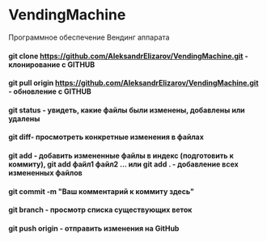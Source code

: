 # VendingMachine
Программное обеспечение Вендинг аппарата

#### git clone https://github.com/AleksandrElizarov/VendingMachine.git - клонирование с GITHUB
#### git pull origin https://github.com/AleksandrElizarov/VendingMachine.git - обновление с GITHUB
#### git status - увидеть, какие файлы были изменены, добавлены или удалены
#### git diff- просмотреть конкретные изменения в файлах
#### git add - добавить измененные файлы в индекс (подготовить к коммиту), git add файл1 файл2 ... или git add . - добавление всех измененных файлов
#### git commit -m "Ваш комментарий к коммиту здесь"
#### git branch - просмотр списка существующих веток
#### git push origin - отправить изменения на GitHub
